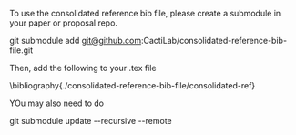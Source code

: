 To use the consolidated reference bib file, please create a submodule in your paper or proposal repo.

git submodule add git@github.com:CactiLab/consolidated-reference-bib-file.git

Then, add the following to your .tex file

\bibliography{./consolidated-reference-bib-file/consolidated-ref}

YOu may also need to do 

git submodule update --recursive --remote